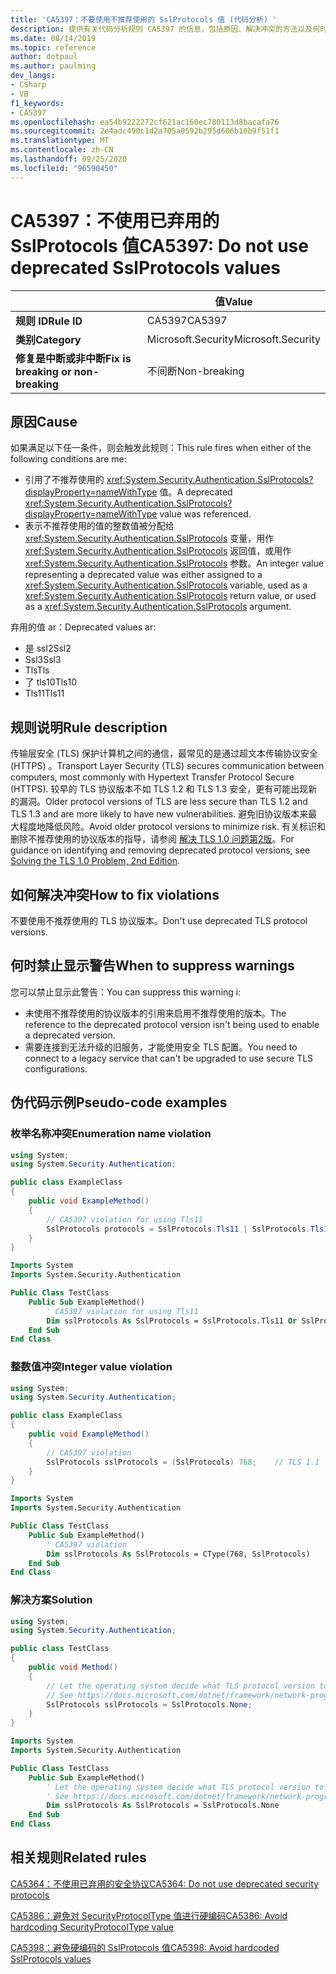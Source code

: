 ```yaml
---
title: 'CA5397：不要使用不推荐使用的 SslProtocols 值 (代码分析) '
description: 提供有关代码分析规则 CA5397 的信息，包括原因、解决冲突的方法以及何时取消显示。
ms.date: 08/14/2019
ms.topic: reference
author: dotpaul
ms.author: paulming
dev_langs:
- CSharp
- VB
f1_keywords:
- CA5397
ms.openlocfilehash: ea54b9222272cf621ac160ec780113d8bacafa76
ms.sourcegitcommit: 2e4adc490c1d2a705a0592b295d606b10b9f51f1
ms.translationtype: MT
ms.contentlocale: zh-CN
ms.lasthandoff: 09/25/2020
ms.locfileid: "96590450"
---
```

# <a name="ca5397-do-not-use-deprecated-sslprotocols-values"></a><span data-ttu-id="9f46e-103">CA5397：不使用已弃用的 SslProtocols 值</span><span class="sxs-lookup"><span data-stu-id="9f46e-103">CA5397: Do not use deprecated SslProtocols values</span></span>

| | <span data-ttu-id="9f46e-104">值</span><span class="sxs-lookup"><span data-stu-id="9f46e-104">Value</span></span> |
|-|-|
| <span data-ttu-id="9f46e-105">**规则 ID**</span><span class="sxs-lookup"><span data-stu-id="9f46e-105">**Rule ID**</span></span> |<span data-ttu-id="9f46e-106">CA5397</span><span class="sxs-lookup"><span data-stu-id="9f46e-106">CA5397</span></span>|
| <span data-ttu-id="9f46e-107">**类别**</span><span class="sxs-lookup"><span data-stu-id="9f46e-107">**Category**</span></span> |<span data-ttu-id="9f46e-108">Microsoft.Security</span><span class="sxs-lookup"><span data-stu-id="9f46e-108">Microsoft.Security</span></span>|
| <span data-ttu-id="9f46e-109">**修复是中断或非中断**</span><span class="sxs-lookup"><span data-stu-id="9f46e-109">**Fix is breaking or non-breaking**</span></span> |<span data-ttu-id="9f46e-110">不间断</span><span class="sxs-lookup"><span data-stu-id="9f46e-110">Non-breaking</span></span>|

## <a name="cause"></a><span data-ttu-id="9f46e-111">原因</span><span class="sxs-lookup"><span data-stu-id="9f46e-111">Cause</span></span>

<span data-ttu-id="9f46e-112">如果满足以下任一条件，则会触发此规则：</span><span class="sxs-lookup"><span data-stu-id="9f46e-112">This rule fires when either of the following conditions are me:</span></span>

- <span data-ttu-id="9f46e-113">引用了不推荐使用的 <xref:System.Security.Authentication.SslProtocols?displayProperty=nameWithType> 值。</span><span class="sxs-lookup"><span data-stu-id="9f46e-113">A deprecated <xref:System.Security.Authentication.SslProtocols?displayProperty=nameWithType> value was referenced.</span></span>
- <span data-ttu-id="9f46e-114">表示不推荐使用的值的整数值被分配给 <xref:System.Security.Authentication.SslProtocols> 变量，用作  <xref:System.Security.Authentication.SslProtocols> 返回值，或用作 <xref:System.Security.Authentication.SslProtocols> 参数。</span><span class="sxs-lookup"><span data-stu-id="9f46e-114">An integer value representing a deprecated value was either assigned to a <xref:System.Security.Authentication.SslProtocols> variable, used as a  <xref:System.Security.Authentication.SslProtocols> return value, or used as a <xref:System.Security.Authentication.SslProtocols> argument.</span></span>

<span data-ttu-id="9f46e-115">弃用的值 ar：</span><span class="sxs-lookup"><span data-stu-id="9f46e-115">Deprecated values ar:</span></span>

- <span data-ttu-id="9f46e-116">是 ssl2</span><span class="sxs-lookup"><span data-stu-id="9f46e-116">Ssl2</span></span>
- <span data-ttu-id="9f46e-117">Ssl3</span><span class="sxs-lookup"><span data-stu-id="9f46e-117">Ssl3</span></span>
- <span data-ttu-id="9f46e-118">Tls</span><span class="sxs-lookup"><span data-stu-id="9f46e-118">Tls</span></span>
- <span data-ttu-id="9f46e-119">了 tls10</span><span class="sxs-lookup"><span data-stu-id="9f46e-119">Tls10</span></span>
- <span data-ttu-id="9f46e-120">Tls11</span><span class="sxs-lookup"><span data-stu-id="9f46e-120">Tls11</span></span>

## <a name="rule-description"></a><span data-ttu-id="9f46e-121">规则说明</span><span class="sxs-lookup"><span data-stu-id="9f46e-121">Rule description</span></span>

<span data-ttu-id="9f46e-122">传输层安全 (TLS) 保护计算机之间的通信，最常见的是通过超文本传输协议安全 (HTTPS) 。</span><span class="sxs-lookup"><span data-stu-id="9f46e-122">Transport Layer Security (TLS) secures communication between computers, most commonly with Hypertext Transfer Protocol Secure (HTTPS).</span></span> <span data-ttu-id="9f46e-123">较早的 TLS 协议版本不如 TLS 1.2 和 TLS 1.3 安全，更有可能出现新的漏洞。</span><span class="sxs-lookup"><span data-stu-id="9f46e-123">Older protocol versions of TLS are less secure than TLS 1.2 and TLS 1.3 and are more likely to have new vulnerabilities.</span></span> <span data-ttu-id="9f46e-124">避免旧协议版本来最大程度地降低风险。</span><span class="sxs-lookup"><span data-stu-id="9f46e-124">Avoid older protocol versions to minimize risk.</span></span> <span data-ttu-id="9f46e-125">有关标识和删除不推荐使用的协议版本的指导，请参阅 [解决 TLS 1.0 问题第2版](/security/solving-tls1-problem)。</span><span class="sxs-lookup"><span data-stu-id="9f46e-125">For guidance on identifying and removing deprecated protocol versions, see [Solving the TLS 1.0 Problem, 2nd Edition](/security/solving-tls1-problem).</span></span>

## <a name="how-to-fix-violations"></a><span data-ttu-id="9f46e-126">如何解决冲突</span><span class="sxs-lookup"><span data-stu-id="9f46e-126">How to fix violations</span></span>

<span data-ttu-id="9f46e-127">不要使用不推荐使用的 TLS 协议版本。</span><span class="sxs-lookup"><span data-stu-id="9f46e-127">Don't use deprecated TLS protocol versions.</span></span>

## <a name="when-to-suppress-warnings"></a><span data-ttu-id="9f46e-128">何时禁止显示警告</span><span class="sxs-lookup"><span data-stu-id="9f46e-128">When to suppress warnings</span></span>

<span data-ttu-id="9f46e-129">您可以禁止显示此警告：</span><span class="sxs-lookup"><span data-stu-id="9f46e-129">You can suppress this warning i:</span></span>

- <span data-ttu-id="9f46e-130">未使用不推荐使用的协议版本的引用来启用不推荐使用的版本。</span><span class="sxs-lookup"><span data-stu-id="9f46e-130">The reference to the deprecated protocol version isn't being used to enable a deprecated version.</span></span>
- <span data-ttu-id="9f46e-131">需要连接到无法升级的旧服务，才能使用安全 TLS 配置。</span><span class="sxs-lookup"><span data-stu-id="9f46e-131">You need to connect to a legacy service that can't be upgraded to use secure TLS configurations.</span></span>

## <a name="pseudo-code-examples"></a><span data-ttu-id="9f46e-132">伪代码示例</span><span class="sxs-lookup"><span data-stu-id="9f46e-132">Pseudo-code examples</span></span>

### <a name="enumeration-name-violation"></a><span data-ttu-id="9f46e-133">枚举名称冲突</span><span class="sxs-lookup"><span data-stu-id="9f46e-133">Enumeration name violation</span></span>

```csharp
using System;
using System.Security.Authentication;

public class ExampleClass
{
    public void ExampleMethod()
    {
        // CA5397 violation for using Tls11
        SslProtocols protocols = SslProtocols.Tls11 | SslProtocols.Tls12;
    }
}
```

```vb
Imports System
Imports System.Security.Authentication

Public Class TestClass
    Public Sub ExampleMethod()
        ' CA5397 violation for using Tls11
        Dim sslProtocols As SslProtocols = SslProtocols.Tls11 Or SslProtocols.Tls12
    End Sub
End Class
```

### <a name="integer-value-violation"></a><span data-ttu-id="9f46e-134">整数值冲突</span><span class="sxs-lookup"><span data-stu-id="9f46e-134">Integer value violation</span></span>

```csharp
using System;
using System.Security.Authentication;

public class ExampleClass
{
    public void ExampleMethod()
    {
        // CA5397 violation
        SslProtocols sslProtocols = (SslProtocols) 768;    // TLS 1.1
    }
}
```

```vb
Imports System
Imports System.Security.Authentication

Public Class TestClass
    Public Sub ExampleMethod()
        ' CA5397 violation
        Dim sslProtocols As SslProtocols = CType(768, SslProtocols)   ' TLS 1.1
    End Sub
End Class
```

### <a name="solution"></a><span data-ttu-id="9f46e-135">解决方案</span><span class="sxs-lookup"><span data-stu-id="9f46e-135">Solution</span></span>

```csharp
using System;
using System.Security.Authentication;

public class TestClass
{
    public void Method()
    {
        // Let the operating system decide what TLS protocol version to use.
        // See https://docs.microsoft.com/dotnet/framework/network-programming/tls
        SslProtocols sslProtocols = SslProtocols.None;
    }
}
```

```vb
Imports System
Imports System.Security.Authentication

Public Class TestClass
    Public Sub ExampleMethod()
        ' Let the operating system decide what TLS protocol version to use.
        ' See https://docs.microsoft.com/dotnet/framework/network-programming/tls
        Dim sslProtocols As SslProtocols = SslProtocols.None
    End Sub
End Class
```

## <a name="related-rules"></a><span data-ttu-id="9f46e-136">相关规则</span><span class="sxs-lookup"><span data-stu-id="9f46e-136">Related rules</span></span>

[<span data-ttu-id="9f46e-137">CA5364：不使用已弃用的安全协议</span><span class="sxs-lookup"><span data-stu-id="9f46e-137">CA5364: Do not use deprecated security protocols</span></span>](ca5364.md)

[<span data-ttu-id="9f46e-138">CA5386：避免对 SecurityProtocolType 值进行硬编码</span><span class="sxs-lookup"><span data-stu-id="9f46e-138">CA5386: Avoid hardcoding SecurityProtocolType value</span></span>](ca5386.md)

[<span data-ttu-id="9f46e-139">CA5398：避免硬编码的 SslProtocols 值</span><span class="sxs-lookup"><span data-stu-id="9f46e-139">CA5398: Avoid hardcoded SslProtocols values</span></span>](ca5398.md)
